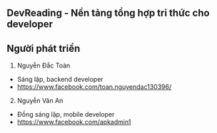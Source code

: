 ## DevReading - Nền tảng tổng hợp tri thức cho developer

## Người phát triển
1. Nguyễn Đắc Toàn
- Sáng lập, backend developer
- https://www.facebook.com/toan.nguyendac130396/

2. Nguyễn Văn An
- Đồng sáng lập, mobile developer
- https://www.facebook.com/apkadmin1
